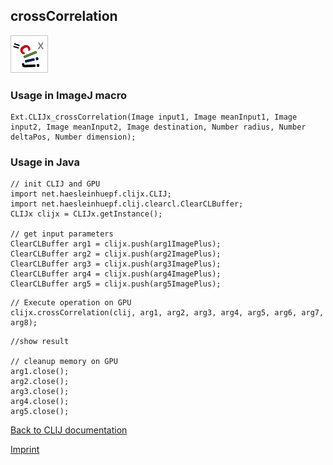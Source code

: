 ## crossCorrelation
![Image](images/mini_clijx_logo.png)



### Usage in ImageJ macro
```
Ext.CLIJx_crossCorrelation(Image input1, Image meanInput1, Image input2, Image meanInput2, Image destination, Number radius, Number deltaPos, Number dimension);
```


### Usage in Java
```
// init CLIJ and GPU
import net.haesleinhuepf.clijx.CLIJ;
import net.haesleinhuepf.clij.clearcl.ClearCLBuffer;
CLIJx clijx = CLIJx.getInstance();

// get input parameters
ClearCLBuffer arg1 = clijx.push(arg1ImagePlus);
ClearCLBuffer arg2 = clijx.push(arg2ImagePlus);
ClearCLBuffer arg3 = clijx.push(arg3ImagePlus);
ClearCLBuffer arg4 = clijx.push(arg4ImagePlus);
ClearCLBuffer arg5 = clijx.push(arg5ImagePlus);
```

```
// Execute operation on GPU
clijx.crossCorrelation(clij, arg1, arg2, arg3, arg4, arg5, arg6, arg7, arg8);
```

```
//show result

// cleanup memory on GPU
arg1.close();
arg2.close();
arg3.close();
arg4.close();
arg5.close();
```


[Back to CLIJ documentation](https://clij.github.io/)

[Imprint](https://clij.github.io/imprint)
